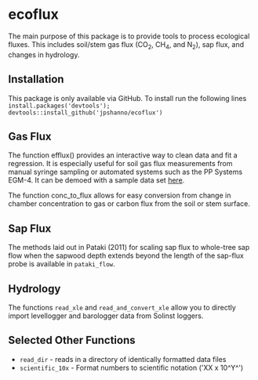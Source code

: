 # ecoflux

The main purpose of this package is to provide tools to process ecological fluxes. This includes soil/stem gas flux (CO<sub>2</sub>, CH<sub>4</sub>, and N<sub>2</sub>), sap flux, and changes in hydrology.

## Installation  
This package is only available via GitHub. To install run the following lines <code>install.packages('devtools'); devtools::install_github('jpshanno/ecoflux')</code>  

## Gas Flux   
The function efflux() provides an interactive way to clean data and fit a regression. It is especially useful for soil gas flux measurements from manual syringe sampling or automated systems such as the PP Systems EGM-4. It can be demoed with a sample data set <a href=http://apps.streamlinedecology.com/efflux>here</a>.  
  
The function conc_to_flux allows for easy conversion from change in chamber concentration to gas or carbon flux from the soil or stem surface.

## Sap Flux  
The methods laid out in Pataki (2011) for scaling sap flux to whole-tree sap flow when the sapwood depth extends beyond the length of the sap-flux probe is available in <code>pataki_flow</code>.

## Hydrology  
The functions <code>read_xle</code> and <code>read_and_convert_xle</code> allow you to directly import levellogger and barologger data from Solinst loggers.

## Selected Other Functions  
- <code>read_dir</code> - reads in a directory of identically formatted data files  
- <code>scientific_10x</code> - Format numbers to scientific notation ('XX x 10^Y^')
